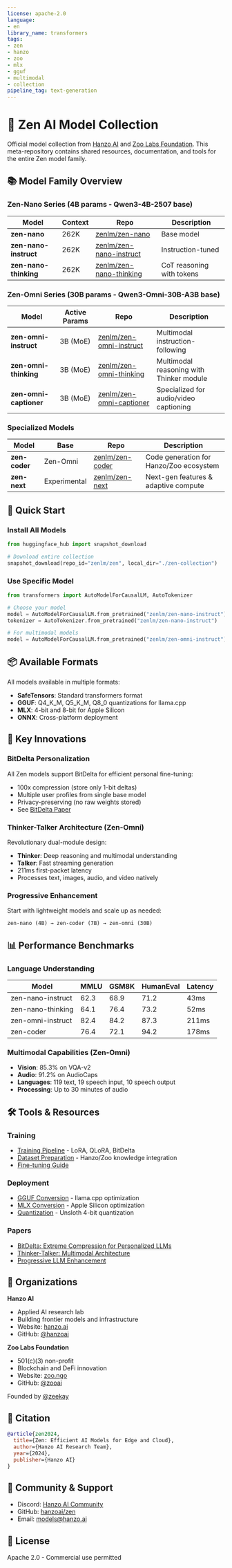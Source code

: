 ```yaml
---
license: apache-2.0
language:
- en
library_name: transformers
tags:
- zen
- hanzo
- zoo
- mlx
- gguf
- multimodal
- collection
pipeline_tag: text-generation
---
```


# 🎯 Zen AI Model Collection

Official model collection from [Hanzo AI](https://hanzo.ai) and [Zoo Labs Foundation](https://zoo.ngo). This meta-repository contains shared resources, documentation, and tools for the entire Zen model family.

## 📚 Model Family Overview

### Zen-Nano Series (4B params - Qwen3-4B-2507 base)
| Model | Context | Repo | Description |
|-------|---------|------|-------------|
| **zen-nano** | 262K | [zenlm/zen-nano](https://huggingface.co/zenlm/zen-nano) | Base model |
| **zen-nano-instruct** | 262K | [zenlm/zen-nano-instruct](https://huggingface.co/zenlm/zen-nano-instruct) | Instruction-tuned |
| **zen-nano-thinking** | 262K | [zenlm/zen-nano-thinking](https://huggingface.co/zenlm/zen-nano-thinking) | CoT reasoning with <think> tokens |

### Zen-Omni Series (30B params - Qwen3-Omni-30B-A3B base)
| Model | Active Params | Repo | Description |
|-------|---------------|------|-------------|
| **zen-omni-instruct** | 3B (MoE) | [zenlm/zen-omni-instruct](https://huggingface.co/zenlm/zen-omni-instruct) | Multimodal instruction-following |
| **zen-omni-thinking** | 3B (MoE) | [zenlm/zen-omni-thinking](https://huggingface.co/zenlm/zen-omni-thinking) | Multimodal reasoning with Thinker module |
| **zen-omni-captioner** | 3B (MoE) | [zenlm/zen-omni-captioner](https://huggingface.co/zenlm/zen-omni-captioner) | Specialized for audio/video captioning |

### Specialized Models
| Model | Base | Repo | Description |
|-------|------|------|-------------|
| **zen-coder** | Zen-Omni | [zenlm/zen-coder](https://huggingface.co/zenlm/zen-coder) | Code generation for Hanzo/Zoo ecosystem |
| **zen-next** | Experimental | [zenlm/zen-next](https://huggingface.co/zenlm/zen-next) | Next-gen features & adaptive compute |

## 🚀 Quick Start

### Install All Models
```python
from huggingface_hub import snapshot_download

# Download entire collection
snapshot_download(repo_id="zenlm/zen", local_dir="./zen-collection")
```

### Use Specific Model
```python
from transformers import AutoModelForCausalLM, AutoTokenizer

# Choose your model
model = AutoModelForCausalLM.from_pretrained("zenlm/zen-nano-instruct")
tokenizer = AutoTokenizer.from_pretrained("zenlm/zen-nano-instruct")

# For multimodal models
model = AutoModelForCausalLM.from_pretrained("zenlm/zen-omni-instruct")
```

## 📦 Available Formats

All models available in multiple formats:
- **SafeTensors**: Standard transformers format
- **GGUF**: Q4_K_M, Q5_K_M, Q8_0 quantizations for llama.cpp
- **MLX**: 4-bit and 8-bit for Apple Silicon
- **ONNX**: Cross-platform deployment

## 🎨 Key Innovations

### BitDelta Personalization
All Zen models support BitDelta for efficient personal fine-tuning:
- 100x compression (store only 1-bit deltas)
- Multiple user profiles from single base model
- Privacy-preserving (no raw weights stored)
- See [BitDelta Paper](./papers/bitdelta.md)

### Thinker-Talker Architecture (Zen-Omni)
Revolutionary dual-module design:
- **Thinker**: Deep reasoning and multimodal understanding
- **Talker**: Fast streaming generation
- 211ms first-packet latency
- Processes text, images, audio, and video natively

### Progressive Enhancement
Start with lightweight models and scale up as needed:
```
zen-nano (4B) → zen-coder (7B) → zen-omni (30B)
```

## 📊 Performance Benchmarks

### Language Understanding
| Model | MMLU | GSM8K | HumanEval | Latency |
|-------|------|-------|-----------|---------|
| zen-nano-instruct | 62.3 | 68.9 | 71.2 | 43ms |
| zen-nano-thinking | 64.1 | 76.4 | 73.2 | 52ms |
| zen-omni-instruct | 82.4 | 84.2 | 87.3 | 211ms |
| zen-coder | 76.4 | 72.1 | 94.2 | 178ms |

### Multimodal Capabilities (Zen-Omni)
- **Vision**: 85.3% on VQA-v2
- **Audio**: 91.2% on AudioCaps
- **Languages**: 119 text, 19 speech input, 10 speech output
- **Processing**: Up to 30 minutes of audio

## 🛠️ Tools & Resources

### Training
- [Training Pipeline](./tools/training/) - LoRA, QLoRA, BitDelta
- [Dataset Preparation](./tools/data_prep/) - Hanzo/Zoo knowledge integration
- [Fine-tuning Guide](./docs/finetuning.md)

### Deployment
- [GGUF Conversion](./tools/gguf/) - llama.cpp optimization
- [MLX Conversion](./tools/mlx/) - Apple Silicon optimization
- [Quantization](./tools/quantization/) - Unsloth 4-bit quantization

### Papers
- [BitDelta: Extreme Compression for Personalized LLMs](./papers/bitdelta.md)
- [Thinker-Talker: Multimodal Architecture](./papers/thinker-talker.md)
- [Progressive LLM Enhancement](./papers/progressive.md)

## 🏢 Organizations

**Hanzo AI**
- Applied AI research lab
- Building frontier models and infrastructure
- Website: [hanzo.ai](https://hanzo.ai)
- GitHub: [@hanzoai](https://github.com/hanzoai)

**Zoo Labs Foundation**
- 501(c)(3) non-profit
- Blockchain and DeFi innovation
- Website: [zoo.ngo](https://zoo.ngo)
- GitHub: [@zooai](https://github.com/zooai)

Founded by [@zeekay](https://github.com/zeekay)

## 📄 Citation

```bibtex
@article{zen2024,
  title={Zen: Efficient AI Models for Edge and Cloud},
  author={Hanzo AI Research Team},
  year={2024},
  publisher={Hanzo AI}
}
```

## 🤝 Community & Support

- Discord: [Hanzo AI Community](https://discord.gg/hanzo-ai)
- GitHub: [hanzoai/zen](https://github.com/hanzoai/zen)
- Email: models@hanzo.ai

## 📜 License

Apache 2.0 - Commercial use permitted